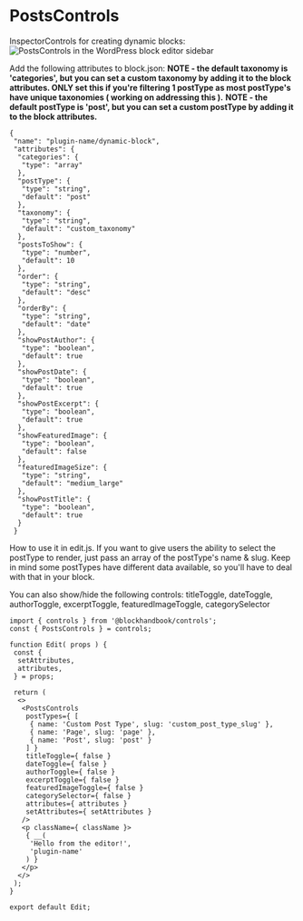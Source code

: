 
# PostsControls

InspectorControls for creating dynamic blocks:  
![PostsControls in the WordPress block editor sidebar](https://blockhandbook.com/wp-content/uploads/2020/05/PostsControls-Screenshot-1.png)

Add the following attributes to block.json:
**NOTE - the default taxonomy is 'categories', but you can set a custom taxonomy by adding it to the block attributes.  ONLY set this if you're filtering 1 postType as most postType's have unique taxonomies ( working on addressing this ).**
**NOTE - the default postType is 'post', but you can set a custom postType by adding it to the block attributes.**

```
{
 "name": "plugin-name/dynamic-block",
 "attributes": {
  "categories": {
   "type": "array"
  },
  "postType": {
   "type": "string",
   "default": "post"
  },
  "taxonomy": {
   "type": "string",
   "default": "custom_taxonomy"
  },
  "postsToShow": {
   "type": "number",
   "default": 10
  },
  "order": {
   "type": "string",
   "default": "desc"
  },
  "orderBy": {
   "type": "string",
   "default": "date"
  },
  "showPostAuthor": {
   "type": "boolean",
   "default": true
  },
  "showPostDate": {
   "type": "boolean",
   "default": true
  },
  "showPostExcerpt": {
   "type": "boolean",
   "default": true
  },
  "showFeaturedImage": {
   "type": "boolean",
   "default": false
  },
  "featuredImageSize": {
   "type": "string",
   "default": "medium_large"
  },
  "showPostTitle": {
   "type": "boolean",
   "default": true
  }
 }
```

How to use it in edit.js.
If you want to give users the ability to select the postType to render, just pass an array of the postType's name & slug.  Keep in mind some postTypes have different data available, so you'll have to deal with that in your block.  

You can also show/hide the following controls:
titleToggle, dateToggle, authorToggle, excerptToggle, featuredImageToggle, categorySelector

```
import { controls } from '@blockhandbook/controls';
const { PostsControls } = controls;

function Edit( props ) {
 const {
  setAttributes,
  attributes,
 } = props;

 return (
  <>
   <PostsControls
    postTypes={ [
     { name: 'Custom Post Type', slug: 'custom_post_type_slug' },
     { name: 'Page', slug: 'page' },
     { name: 'Post', slug: 'post' }
    ] }
    titleToggle={ false }
    dateToggle={ false }
    authorToggle={ false }
    excerptToggle={ false }
    featuredImageToggle={ false }
    categorySelector={ false }
    attributes={ attributes }
    setAttributes={ setAttributes }
   />
   <p className={ className }>
    { __(
     'Hello from the editor!',
     'plugin-name'
    ) }
   </p>
  </>
 );
}

export default Edit;
```
